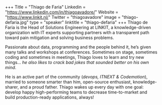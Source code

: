 +++
Title = "Thiago de Faria"
Linkedin = "https://www.linkedin.com/in/thiagoavadore/"
Website = "https://www.linkit.nl/"
Twitter = "thiagoavadore"
image = "thiago-defaria.jpg"
type = "speaker"
linktitle = "thiago-defaria"
+++
Thiago de Faria is the Head of Solutions Engineering at LINKIT, a knowledge-driven organization with IT experts supporting partners with a transparent path toward pain mitigation and solving business problems.

Passionate about data, programming and the people behind it, he’s given many talks and workshops at conferences. Sometimes on stage, sometimes coding and sometimes in meetings, Thiago loves to learn and try new things... _he also likes to crack bad jokes that sounded better on his own mind_.

He is an active part of the community (_devops, ITNEXT & Codemotion_), married to someone smarter than him, open-source enthusiast, knowledge-sharer, and a proud father. Thiago wakes up every day with one goal: develop happy high-performing teams to decrease time-to-market and build production-ready applications, always!
